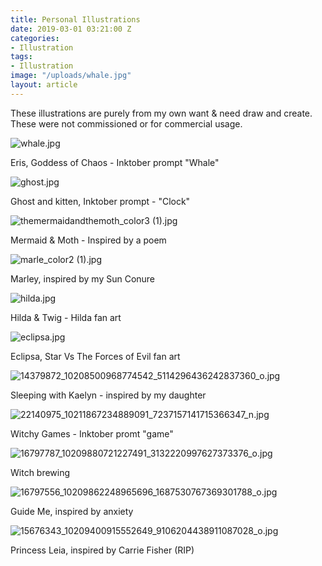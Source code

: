 ```yaml
---
title: Personal Illustrations
date: 2019-03-01 03:21:00 Z
categories:
- Illustration
tags:
- Illustration
image: "/uploads/whale.jpg"
layout: article
---
```


These illustrations are purely from my own want & need draw and create. These were not commissioned or for commercial usage. 

![whale.jpg](/uploads/whale.jpg)

Eris, Goddess of Chaos - Inktober prompt "Whale"

![ghost.jpg](/uploads/ghost.jpg)

Ghost and kitten, Inktober prompt - "Clock"

![themermaidandthemoth_color3 (1).jpg](/uploads/themermaidandthemoth_color3%20(1).jpg)

Mermaid & Moth - Inspired by a poem

![marle_color2 (1).jpg](/uploads/marle_color2%20(1).jpg)

Marley, inspired by my Sun Conure

![hilda.jpg](/uploads/hilda.jpg)

Hilda & Twig - Hilda fan art

![eclipsa.jpg](/uploads/eclipsa.jpg)

Eclipsa, Star Vs The Forces of Evil fan art

![14379872_10208500968774542_5114296436242837360_o.jpg](/uploads/14379872_10208500968774542_5114296436242837360_o.jpg)

Sleeping with Kaelyn - inspired by my daughter

![22140975_10211867234889091_7237157141715366347_n.jpg](/uploads/22140975_10211867234889091_7237157141715366347_n.jpg)

Witchy Games - Inktober promt "game"

![16797787_10209880721227491_3132220997627373376_o.jpg](/uploads/16797787_10209880721227491_3132220997627373376_o.jpg)

Witch brewing 

![16797556_10209862248965696_1687530767369301788_o.jpg](/uploads/16797556_10209862248965696_1687530767369301788_o.jpg)

Guide Me, inspired by anxiety

![15676343_10209400915552649_9106204438911087028_o.jpg](/uploads/15676343_10209400915552649_9106204438911087028_o.jpg)

Princess Leia, inspired by Carrie Fisher (RIP)